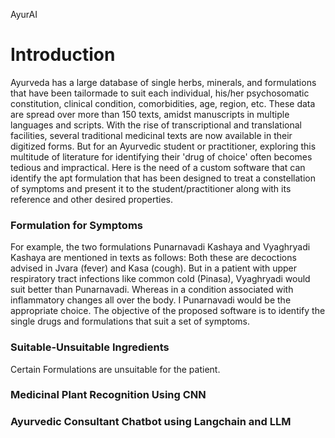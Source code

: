 AyurAI

# Introduction
Ayurveda has a large database of single herbs, minerals, and formulations that have been tailormade to suit each individual, his/her psychosomatic constitution, clinical condition, comorbidities, age, region, etc. These data are spread over more than 150 texts, amidst manuscripts in multiple languages and scripts. With the rise of transcriptional and translational facilities, several traditional medicinal texts are now available in their digitized forms. But for an Ayurvedic student or practitioner, exploring this multitude of literature for identifying their 'drug of choice' often becomes tedious and impractical. Here is the need of a custom software that can identify the apt formulation that has been designed to treat a constellation of symptoms and present it to the student/practitioner along with its reference and other desired properties. 

### Formulation for Symptoms
For example, the two formulations Punarnavadi Kashaya and Vyaghryadi Kashaya are mentioned in texts as follows: Both these are decoctions advised in Jvara (fever) and Kasa (cough). But in a patient with upper respiratory tract infections like common cold (Pinasa), Vyaghryadi would suit better than Punarnavadi. Whereas in a condition associated with inflammatory changes all over the body. I Punarnavadi would be the appropriate choice. The objective of the proposed software is to identify the single drugs and formulations that suit a set of symptoms. 

### Suitable-Unsuitable Ingredients
Certain Formulations are unsuitable for the patient. 

### Medicinal Plant Recognition Using CNN

### Ayurvedic Consultant Chatbot using Langchain and LLM
